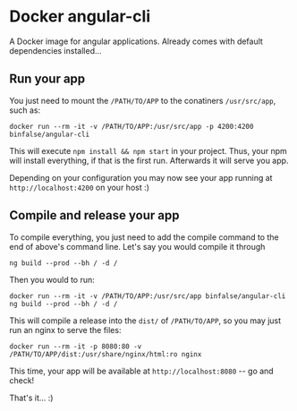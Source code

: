 # Docker angular-cli

A Docker image for angular applications. Already comes with default dependencies installed...

## Run your app

You just need to mount the `/PATH/TO/APP` to the conatiners `/usr/src/app`, such as:

    docker run --rm -it -v /PATH/TO/APP:/usr/src/app -p 4200:4200 binfalse/angular-cli

This will execute `npm install && npm start` in your project.
Thus, your npm will install everything, if that is the first run.
Afterwards it will serve you app.

Depending on your configuration you may now see your app running at `http://localhost:4200` on your host :)


## Compile and release your app

To compile everything, you just need to add the compile command to the end of above's command line.
Let's say you would compile it through

    ng build --prod --bh / -d /

Then you would to run:

    docker run --rm -it -v /PATH/TO/APP:/usr/src/app binfalse/angular-cli ng build --prod --bh / -d /

This will compile a release into the `dist/` of `/PATH/TO/APP`, so you may just run an nginx to serve the files:

    docker run --rm -it -p 8080:80 -v /PATH/TO/APP/dist:/usr/share/nginx/html:ro nginx

This time, your app will be available at `http://localhost:8080` -- go and check!

That's it... :)
